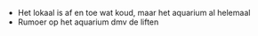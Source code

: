 - Het lokaal is af en toe wat koud, maar het aquarium al helemaal
- Rumoer op het aquarium dmv de liften

